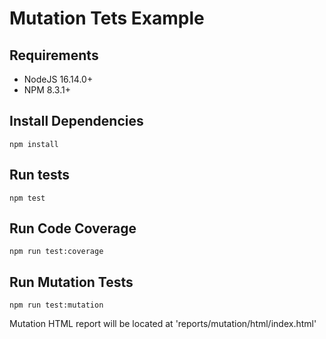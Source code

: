 # Mutation Tets Example

## Requirements
- NodeJS 16.14.0+
- NPM 8.3.1+

## Install Dependencies
```shell
npm install
```

## Run tests
```shell
npm test
```

## Run Code Coverage
```shell
npm run test:coverage
```

## Run Mutation Tests
```shell
npm run test:mutation
```

Mutation HTML report will be located at 'reports/mutation/html/index.html'